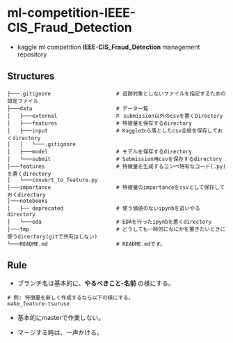 # ml-competition-IEEE-CIS_Fraud_Detection

- kaggle ml competition **IEEE-CIS_Fraud_Detection** management repository

## Structures

```
├───.gitignore                     # 追跡対象としないファイルを指定するための設定ファイル
├───data                           # データ一覧
│   ├───external　　　　　　　　　　  ＃ submission以外のcsvを置くDirectory
│   ├───features                   # 特徴量を保存するdirectory
│   ├───input                      # Kaggleから落としたcsv全般を保存しておくdirectory
│   │   └───.gitignore
│   ├───model                      # モデルを保存するdirectory
│   └───submit                     # Submission用csvを保存するdirectory
│───features                       # 特徴量を生成するコンペ特有なコード(.py)を置くdirectory
│   └───convert_to_feature.py 
│───importance                     # 特徴量のimportanceをcsvとして保存しておくdirectory
│───notebooks
│   ├── deprecated                 # 使う価値のないipynbを追いやるdirectory      
│   └───eda                        # EDAを行ったipynbを置くdirectory
│───tmp                            # どうしても一時的になにかを置きたいときに使うdirectory(gitで共有はしない)
└───README.md                      # README.mdです。
```

## Rule

- ブランチ名は基本的に、**やるべきこと-名前** の様にする。

```
# 例: 特徴量を新しく作成するなら以下の様にする。
make_feature-tsuruse
```

- 基本的にmasterで作業しない。

- マージする時は、一声かける。